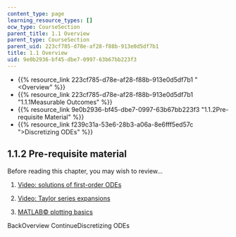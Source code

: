 ```yaml
---
content_type: page
learning_resource_types: []
ocw_type: CourseSection
parent_title: 1.1 Overview
parent_type: CourseSection
parent_uid: 223cf785-d78e-af28-f88b-913e0d5df7b1
title: 1.1 Overview
uid: 9e0b2936-bf45-dbe7-0997-63b67bb223f3
---
```


*   {{% resource_link 223cf785-d78e-af28-f88b-913e0d5df7b1 "\<Overview" %}}
*   {{% resource_link 223cf785-d78e-af28-f88b-913e0d5df7b1 "1.1.1Measurable Outcomes" %}}
*   {{% resource_link 9e0b2936-bf45-dbe7-0997-63b67bb223f3 "1.1.2Pre-requisite Material" %}}
*   {{% resource_link f239c31a-53e6-28b3-a06a-8e6fff5ed57c "\>Discretizing ODEs" %}}

1.1.2 Pre-requisite material
----------------------------

Before reading this chapter, you may wish to review...

1.  [Video: solutions of first-order ODEs](/courses/18-03-differential-equations-spring-2010/resources/lecture-3-solving-first-order-linear-odes)
    
2.  [Video: Taylor series expansions](/courses/18-01-single-variable-calculus-fall-2006/resources/lecture-38-taylors-series)
    
3.  [MATLAB© plotting basics](http://www.mathworks.com/help/matlab/)
    

BackOverview ContinueDiscretizing ODEs